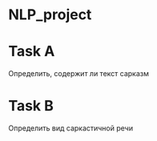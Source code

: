 # NLP_project

# Task A
Определить, содержит ли текст сарказм

# Task B
Определить вид саркастичной речи
